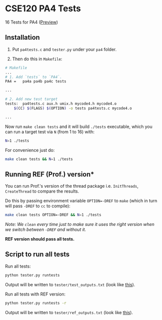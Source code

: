 # CSE120 PA4 Tests

16 Tests for PA4 ([Preview](../master/tester/ref_outputs.txt))

## Installation

1. Put `pa4tests.c` and `tester.py` under your `pa4` folder.

2. Then do this in `Makefile`:
```bash
# Makefile
...
# 1. Add `tests` to `PA4`.
PA4 =	pa4a pa4b pa4c tests

...

# 2. Add new test target
tests:	pa4tests.c aux.h umix.h mycode4.h mycode4.o
	$(CC) $(FLAGS) $(OPTION) -o tests pa4tests.c mycode4.o

...
```

Now run `make clean tests` and it will build `./tests` executable, which you can run a target test via `N` (from 1 to 16) with:
```bash
N=1 ./tests
```

For convenience just do:
```bash
make clean tests && N=1 ./tests
```

## Running REF (Prof.) version*
You can run Prof.'s version of the thread package i.e. `InitThreads`, `CreateThread` to compare the results. 

Do this by passing environment variable `OPTION=-DREF` to `make` (which in turn will pass `-DREF` to `cc` to compile):
```bash
make clean tests OPTION=-DREF && N=1 ./tests
```
*Note: We `clean` every time just to make sure it uses the right version when we switch between `-DREF` and without it.*

**REF version should pass all tests.**

## Script to run all tests

Run all tests:
```bash
python tester.py runtests
```
Output will be written to `tester/test_outputs.txt` (look like [this](../master/tester/ref_outputs.txt)).

Run all tests with REF version:
```bash
python tester.py runtests -r
```
Output will be written to `tester/ref_outputs.txt` (look like [this](../master/tester/ref_outputs.txt)).
